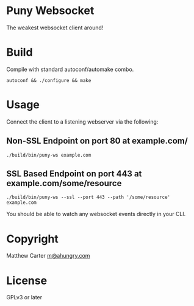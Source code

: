 Puny Websocket
===============

The weakest websocket client around!

# Build

Compile with standard autoconf/automake combo.

```
autoconf && ./configure && make
```

# Usage

Connect the client to a listening webserver via the following:

## Non-SSL Endpoint on port 80 at example.com/

```
./build/bin/puny-ws example.com
```

## SSL Based Endpoint on port 443 at example.com/some/resource

```
./build/bin/puny-ws --ssl --port 443 --path '/some/resource' example.com
```

You should be able to watch any websocket events directly in your CLI.

# Copyright

Matthew Carter <m@ahungry.com>

# License

GPLv3 or later
